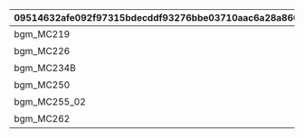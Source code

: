 |09514632afe092f97315bdecddf93276bbe03710aac6a28a860cf26d57fd3bc5|7106fdbf3464a3e82be0fb1fd39afbc31242f5e258a0d1cff9fb4ed3185af49b|f37f9e232322a139a5aced3e96258d6ab35edc10d40345ba9ac23b53f301b914|7ffd10149c23121db245e72b2d7163646e2b1886b9208ccfa7afb11c9ee83139|435fee3194b2c41501ae4371a39bb2fb1d4414262bdb5859e41f15aeaea02c0e|d1614939cf29551e732cd003822ff3c35885ae9ab7667b12f6688a461601b7f2|43c1f725937d86bbcf640082215ceede283c049769a070232845916d5f5ed8d7|9ba9812d6b7a427fd861b7494abd5d991847f94e10cce9b1fc6bfa954488e2a6|b12120a32e24d8d4c6249c20144c3cb864908006c8ffb4d099eb8c4878360db1|bf495b89b9efdca6733048a3b904d17b126d2c0a258d4caa67e6b9164fb63bae|4eb59d72cb5e81b78f290750bec3bd78cd375afa9d9ecc1d3a38582e5e6d2492|dd5e3595e4183c70d1ac64898271bf4c75ed9269a7e9abe1bc353312ce227a73|
| --- | --- | --- | --- | --- | --- | --- | --- | --- | --- | --- | --- |
|bgm_MC219|0|ダイブ・アストルム　\n七つの願いと創世の残響|0|62001|10201|10|0|0|2|bgm_MC219|136701|
|bgm_MC226|0|アンダンテ・ウィズ・ユー　\n祈りの双唱が響く時|0|62001|10202|10|0|0|2|bgm_MC226|136801|
|bgm_MC234B|0|超鋼乙女ギガンティックローチェ　\n～大出撃！ランドソル爆発４.１秒前～|0|62001|10203|10|0|0|2|bgm_MC234B|134601|
|bgm_MC250|0|結集！　アルケス＆トワイライト　\n闇医者と二人の錬金術師|0|62001|10204|10|0|0|2|bgm_MC250|132301|
|bgm_MC255_02|0|ド令嬢カノンの華麗なるおリベンジ ～ツンデレおピンクを添えて～|0|62001|10205|10|0|0|2|bgm_MC255|137301|
|bgm_MC262|0|サマードリーム・リフレイン　\n水平線の彼方の旅路|0|62001|10206|10|0|0|2|bgm_MC262|135001|